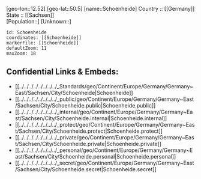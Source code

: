 ﻿---
location: [50.5,12.52] 
mapzoom: [7,12] 
mapmarker: city 
type: City
tags:
- geo/City


SpocWebEntityId: 34145
isDeleted: false
confidential: public

---
[geo-lon::12.52] 
[geo-lat::50.5] 
[name::Schoenheide] 
Country :: [[Germany]]  
State :: [[Sachsen]]  
[Population::] 
[Unknown::] 


```leaflet
id: Schoenheide
coordinates: [[Schoenheide]] 
markerFile: [[Schoenheide]] 
defaultZoom: 11 
maxZoom: 18
```


## Confidential Links & Embeds: 
- [[../../../../../../../../_Standards/geo/Continent/Europe/Germany/Germany~East/Sachsen/City/Schoenheide|Schoenheide]] 
- [[../../../../../../../../_public/geo/Continent/Europe/Germany/Germany~East/Sachsen/City/Schoenheide.public|Schoenheide.public]] 
- [[../../../../../../../../_internal/geo/Continent/Europe/Germany/Germany~East/Sachsen/City/Schoenheide.internal|Schoenheide.internal]] 
- [[../../../../../../../../_protect/geo/Continent/Europe/Germany/Germany~East/Sachsen/City/Schoenheide.protect|Schoenheide.protect]] 
- [[../../../../../../../../_private/geo/Continent/Europe/Germany/Germany~East/Sachsen/City/Schoenheide.private|Schoenheide.private]] 
- [[../../../../../../../../_personal/geo/Continent/Europe/Germany/Germany~East/Sachsen/City/Schoenheide.personal|Schoenheide.personal]] 
- [[../../../../../../../../_secret/geo/Continent/Europe/Germany/Germany~East/Sachsen/City/Schoenheide.secret|Schoenheide.secret]] 
